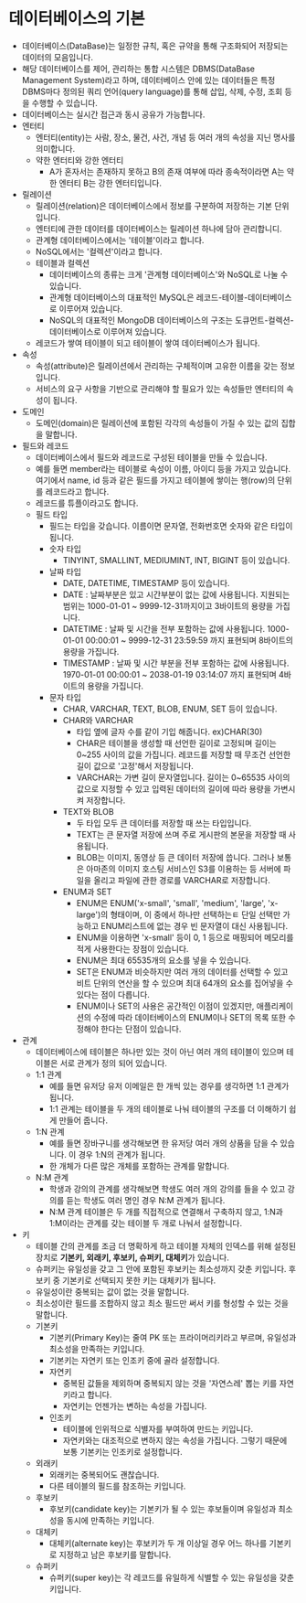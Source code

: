 데이터베이스의 기본
=
- 데이터베이스(DataBase)는 일정한 규칙, 혹은 규약을 통해 구조화되어 저장되는 데이터의 모음입니다.
- 해당 데이터베이스를 제어, 관리하는 통합 시스템은 DBMS(DataBase Management System)라고 하며, 데이터베이스 안에 있는 데이터들은 특정 DBMS마다 정의된 쿼리 언어(query language)를 통해 삽입, 삭제, 수정, 조회 등을 수행할 수 있습니다.
- 데이터베이스는 실시간 접근과 동시 공유가 가능합니다.
- 엔터티
  - 엔터티(entity)는 사람, 장소, 물건, 사건, 개념 등 여러 개의 속성을 지닌 명사를 의미합니다.
  - 약한 엔터티와 강한 엔터티
    - A가 혼자서는 존재하지 못하고 B의 존재 여부에 따라 종속적이라면 A는 약한 엔터티 B는 강한 엔터티입니다.
- 릴레이션
  - 릴레이션(relation)은 데이터베이스에서 정보를 구분하여 저장하는 기본 단위입니다.
  - 엔터티에 관한 데이터를 데이터베이스는 릴레이션 하나에 담아 관리합니디.
  - 관계형 데이터베이스에서는 '테이블'이라고 합니다.
  - NoSQL에서는 '컬렉션'이라고 합니다.
  - 테이블과 컬렉션
    - 데이터베이스의 종류는 크게 '관계형 데이터베이스'와 NoSQL로 나눌 수 있습니다.
    - 관계형 데이터베이스의 대표적인 MySQL은 레코드-테이블-데이터베이스로 이루어져 있습니다.
    - NoSQL의 대표적인 MongoDB 데이터베이스의 구조는 도큐먼트-컬렉션-데이터베이스로 이루어져 있습니다.
  - 레코드가 쌓여 테이블이 되고 테이블이 쌓여 데이터베이스가 됩니다.
- 속성
  - 속성(attribute)은 릴레이션에서 관리하는 구체적이며 고유한 이름을 갖는 정보입니다.
  - 서비스의 요구 사항을 기반으로 관리해야 할 필요가 있는 속성들만 엔터티의 속성이 됩니다.
- 도메인
  - 도메인(domain)은 릴레이션에 포함된 각각의 속성들이 가질 수 있는 값의 집합을 말합니다.
- 필드와 레코드
  - 데이터베이스에서 필드와 레코드로 구성된 테이블을 만들 수 있습니다.
  - 예를 들면 member라는 테이블로 속성이 이름, 아이디 등을 가지고 있습니다. 여기에서 name, id 등과 같은 필드를 가지고 테이블에 쌓이는 행(row)의 단위를 레코드라고 합니다.
  - 레코드를 튜플이라고도 합니다.
  - 필드 타입
    - 필드는 타입을 갖습니다. 이름이면 문자열, 전화번호면 숫자와 같은 타입이 됩니다.
    - 숫자 타입
      - TINYINT, SMALLINT, MEDIUMINT, INT, BIGINT 등이 있습니다.
    - 날짜 타입
      - DATE, DATETIME, TIMESTAMP 등이 있습니다.
      - DATE : 날짜부분은 있고 시간부분이 없는 값에 사용됩니다. 지원되는 범위는 1000-01-01 ~ 9999-12-31까지이고 3바이트의 용량을 가집니다.
      - DATETIME : 날짜 및 시간을 전부 포함하는 값에 사용됩니다. 1000-01-01 00:00:01 ~ 9999-12-31 23:59:59 까지 표현되며 8바이트의 용량을 가집니다.
      - TIMESTAMP : 날짜 및 시간 부분을 전부 포함하는 값에 사용됩니다. 1970-01-01 00:00:01 ~ 2038-01-19 03:14:07 까지 표현되며 4바이트의 용량을 가집니다.
    - 문자 타입
      - CHAR, VARCHAR, TEXT, BLOB, ENUM, SET 등이 있습니다.
      - CHAR와 VARCHAR
        - 타입 옆에 글자 수를 같이 기입 해줍니다. ex)CHAR(30)
        - CHAR은 테이블을 생성할 때 선언한 길이로 고정되며 길이는 0~255 사이의 값을 가집니다. 레코드를 저장할 때 무조건 선언한 길이 값으로 '고정'해서 저장됩니다.
        - VARCHAR는 가변 길이 문자열입니다. 길이는 0~65535 사이의 값으로 지정할 수 있고 입력된 데이터의 길이에 따라 용량을 가변시켜 저장합니다.
      - TEXT와 BLOB
        - 두 타입 모두 큰 데이터를 저장할 때 쓰는 타입입니다.
        - TEXT는 큰 문자열 저장에 쓰며 주로 게시판의 본문을 저장할 때 사용됩니다.
        - BLOB는 이미지, 동영상 등 큰 데이터 저장에 씁니다. 그러나 보통은 아마존의 이미지 호스팅 서비스인 S3를 이용하는 등 서버에 파일을 올리고 파일에 관한 경로를 VARCHAR로 저장합니다.
      - ENUM과 SET
        - ENUM은 ENUM('x-small', 'small', 'medium', 'large', 'x-large')의 형태이며, 이 중에서 하나만 선택하는ㅌ 단일 선택만 가능하고 ENUM리스트에 없는 경우 빈 문자열이 대신 사용됩니다.
        - ENUM을 이용하면 'x-small' 등이 0, 1 등으로 매핑되어 메모리를 적게 사용한다는 장점이 있습니다.
        - ENUM은 최대 65535개의 요소를 넣을 수 있습니다.
        - SET은 ENUM과 비슷하지만 여러 개의 데이터를 선택할 수 있고 비트 단위의 연산을 할 수 있으며 최대 64개의 요소를 집어넣을 수 있다는 점이 다릅니다.
        - ENUM이나 SET의 사용은 공간적인 이점이 있겠지만, 애플리케이션의 수정에 따라 데이터베이스의 ENUM이나 SET의 목록 또한 수정해야 한다는 단점이 있습니다.
- 관계
  - 데이터베이스에 테이블은 하나만 있는 것이 아닌 여러 개의 테이블이 있으며 테이블은 서로 관계가 정의 되어 있습니다.
  - 1:1 관계
    - 예를 들면 유저당 유저 이메일은 한 개씩 있는 경우를 생각하면 1:1 관계가 됩니다.
    - 1:1 관계는 테이블을 두 개의 테이블로 나눠 테이블의 구조를 더 이해하기 쉽게 만들어 줍니다.
  - 1:N 관계
    - 예를 들면 장바구니를 생각해보면 한 유저당 여러 개의 상품을 담을 수 있습니다. 이 경우 1:N의 관계가 됩니다.
    - 한 개체가 다른 많은 개체를 포함하는 관계를 말합니다.
  - N:M 관계
    - 학생과 강의의 관계를 생각해보면 학생도 여러 개의 강의를 들을 수 있고 강의를 듣는 학생도 여러 명인 경우 N:M 관계가 됩니다.
    - N:M 관계 테이블은 두 개를 직접적으로 연결해서 구축하지 않고, 1:N과 1:M이라는 관계를 갖는 테이블 두 개로 나눠서 설정합니다.
- 키
  - 테이블 간의 관계를 조금 더 명확하게 하고 테이블 자체의 인덱스를 위해 설정된 장치로 <strong>기본키, 외래키, 후보키, 슈퍼키, 대체키</strong>가 있습니다.
  - 슈퍼키는 유일성을 갖고 그 안에 포함된 후보키는 최소성까지 갖춘 키입니다. 후보키 중 기본키로 선택되지 못한 키는 대체키가 됩니다.
  - 유일성이란 중복되는 값이 없는 것을 말합니다.
  - 최소성이란 필드를 조합하지 않고 최소 필드만 써서 키를 형성할 수 있는 것을 말합니다.
  - 기본키
    - 기본키(Primary Key)는 줄여 PK 또는 프라이머리키라고 부르며, 유일성과 최소성을 만족하는 키입니다.
    - 기본키는 자연키 또는 인조키 중에 골라 설정합니다.
    - 자연키
      - 중복된 값들을 제외하며 중복되지 않는 것을 '자연스레' 뽑는 키를 자연키라고 합니다.
      - 자연키는 언젠가는 변하는 속성을 가집니다.
    - 인조키
      - 테이블에 인위적으로 식별자를 부여하여 만드는 키입니다.
      - 자연키와는 대조적으로 변하지 않는 속성을 가집니다. 그렇기 때문에 보통 기본키는 인조키로 설정합니다.
  - 외래키
    - 외래키는 중복되어도 괜찮습니다.
    - 다른 테이블의 필드를 참조하는 키입니다.
  - 후보키
    - 후보키(candidate key)는 기본키가 될 수 있는 후보들이며 유일성과 최소성을 동시에 만족하는 키입니다.
  - 대체키
    - 대체키(alternate key)는 후보키가 두 개 이상일 경우 어느 하나를 기본키로 지정하고 남은 후보키를 말합니다.
  - 슈퍼키
    - 슈퍼키(super key)는 각 레코드를 유일하게 식별할 수 있는 유일성을 갖춘 키입니다.